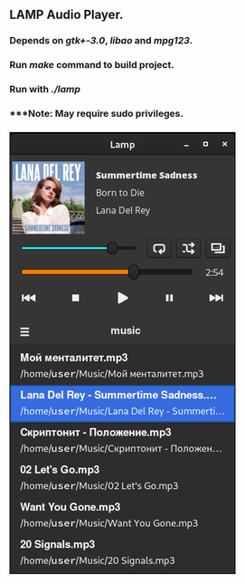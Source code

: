 ## LAMP Audio Player.

### Depends on *gtk+-3.0*, *libao* and *mpg123*.

### Run *make* command to build project.

### Run with *./lamp*

### ***Note: May require sudo privileges.

###

![](image.png)